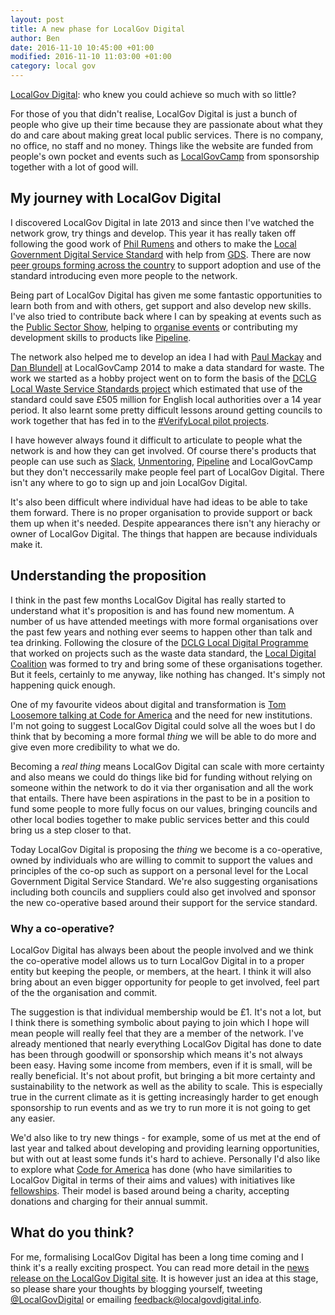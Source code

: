 ```yaml
---
layout: post
title: A new phase for LocalGov Digital
author: Ben
date: 2016-11-10 10:45:00 +01:00
modified: 2016-11-10 11:03:00 +01:00
category: local gov
---
```


[LocalGov Digital](http://localgovdigital.info): who knew you could achieve so much with so little?

For those of you that didn't realise, LocalGov Digital is just a bunch of people who give up their time because they are passionate about what they do and care about making great local public services. There is no company, no office, no staff and no money. Things like the website are funded from people's own pocket and events such as [LocalGovCamp](http://localgovdigital.info/localgovcamp) from sponsorship together with a lot of good will.

## My journey with LocalGov Digital

I discovered LocalGov Digital in late 2013 and since then I've watched the network grow, try things and develop. This year it has really taken off following the good work of [Phil Rumens](http://philrumens.blogspot.co.uk/) and others to make the [Local Government Digital Service Standard](https://localgovdigital.info/digital-service-standard) with help from [GDS](https://gds.blog.gov.uk/2016/03/01/guest-post-building-a-local-government-digital-standard/). There are now [peer groups forming across the country](http://www.eventbrite.co.uk/o/localgov-digital-10479776496) to support adoption and use of the standard introducing even more people to the network.

Being part of LocalGov Digital has given me some fantastic opportunities to learn both from and with others, get support and also develop new skills. I've also tried to contribute back where I can by speaking at events such as the [Public Sector Show](http://www.psshow.co.uk), helping to [organise events](http://localgovdigital.info/news/localgov-digital-makers-meet-up/) or contributing my development skills to products like [Pipeline](http://pipeline.localgovdigital.info/).

The network also helped me to develop an idea I had with [Paul Mackay](http://www.folklabs.com/about-us/paul-mackay/) and [Dan Blundell](https://www.danblundell.com/) at LocalGovCamp 2014 to make a data standard for waste. The work we started as a hobby project went on to form the basis of the [DCLG Local Waste Service Standards project](http://www.localdigitalcoalition.uk/product/local-waste-service-standards-project/) which estimated that use of the standard could save £505 million for English local authorities over a 14 year period. It also learnt some pretty difficult lessons around getting councils to work together that has fed in to the [#VerifyLocal pilot projects](https://identityassurance.blog.gov.uk/2016/10/03/verifylocal-pilots-are-open-for-business/).

I have however always found it difficult to articulate to people what the network is and how they can get involved. Of course there's products that people can use such as [Slack](https://localgovdigital.slack.com), [Unmentoring](http://localgovdigital.info/unmentoring), [Pipeline](http://pipeline.localgovdigital.info) and LocalGovCamp but they don't neccessarily make people feel part of LocalGov Digital. There isn't any where to go to sign up and join LocalGov Digital.

It's also been difficult where individual have had ideas to be able to take them forward. There is no proper organisation to provide support or back them up when it's needed. Despite appearances there isn't any hierachy or owner of LocalGov Digital. The things that happen are because individuals make it.

## Understanding the proposition

I think in the past few months LocalGov Digital has really started to understand what it's proposition is and has found new momentum. A number of us have attended meetings with more formal organisations over the past few years and nothing ever seems to happen other than talk and tea drinking. Following the closure of the [DCLG Local Digital Programme](http://webarchive.nationalarchives.gov.uk/20160330154530/http://localdirect.gov.uk/) that worked on projects such as the waste data standard, the [Local Digital Coalition](http://www.localdigitalcoalition.uk/) was formed to try and bring some of these organisations together. But it feels, certainly to me anyway, like nothing has changed. It's simply not happening quick enough.

One of my favourite videos about digital and transformation is [Tom Loosemore talking at Code for America](https://www.youtube.com/watch?v=VjE_zj-7A7A&t=1806s&list=PLDGsBgVz2W87cAfk2y2SSods5kvlykpLi&index=1) and the need for new institutions. I'm not going to suggest LocalGov Digital could solve all the woes but I do think that by becoming a more formal _thing_ we will be able to do more and give even more credibility to what we do.

Becoming a _real thing_ means LocalGov Digital can scale with more certainty and also means we could do things like bid for funding without relying on someone within the network to do it via ther organisation and all the work that entails. There have been aspirations in the past to be in a position to fund some people to more fully focus on our values, bringing councils and other local bodies together to make public services better and this could bring us a step closer to that.

Today LocalGov Digital is proposing the _thing_ we become is a co-operative, owned by individuals who are willing to commit to support the values and principles of the co-op such as support on a personal level for the Local Government Digital Service Standard. We're also suggesting organisations including both councils and suppliers could also get involved and sponsor the new co-operative based around their support for the service standard.

### Why a co-operative?

LocalGov Digital has always been about the people involved and we think the co-operative model allows us to turn LocalGov Digital in to a proper entity but keeping the people, or members, at the heart. I think it will also bring about an even bigger opportunity for people to get involved, feel part of the the organisation and commit.

The suggestion is that individual membership would be £1. It's not a lot, but I think there is something symbolic about paying to join which I hope will mean people will really feel that they are a member of the network. I've already mentioned that nearly everything LocalGov Digital has done to date has been through goodwill or sponsorship which means it's not always been easy. Having some income from members, even if it is small, will be really beneficial. It's not about profit, but bringing a bit more certainty and sustainability to the network as well as the ability to scale. This is especially true in the current climate as it is getting increasingly harder to get enough sponsorship to run events and as we try to run more it is not going to get any easier.

We'd also like to try new things - for example, some of us met at the end of last year and talked about developing and providing learning opportunities, but with out at least some funds it's hard to achieve. Personally I'd also like to explore what [Code for America](https://www.codeforamerica.org/about-us) has done (who have similarities to LocalGov Digital in terms of their aims and values) with initiatives like [fellowships](https://www.codeforamerica.org/do-something/work-with-us). Their model is based around being a charity, accepting donations and charging for their annual summit.

## What do you think?

For me, formalising LocalGov Digital has been a long time coming and I think it's a really exciting prospect. You can read more detail in the [news release on the LocalGov Digital site](http://localgovdigital.info). It is however just an idea at this stage, so please share your thoughts by blogging yourself, tweeting [@LocalGovDigital](https://twitter.com/LocalGovDigital) or emailing <feedback@localgovdigital.info>.
